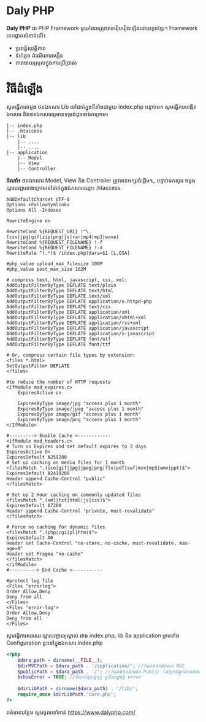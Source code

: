 # Daly PHP
**Daly PHP** ជា PHP Framework មួយដែលត្រូវបានរៀបរៀងឡើងដោយកូនខ្មែរ។ Framework នេះផ្តោតសំខាន់លើ៖
- ប្រពន្ធ័សុវត្ថិភាព
- ទំហំតូច ដំណើរការលឿន
- ភាពងាយស្រួលក្នុងការប្រើប្រាស់

# វិធីដំឡើង
សូមធ្វើការចម្លង ថតឯកសារ Lib ទៅដាក់ក្នុងទីតាំងជាមួយ index.php បន្ទាប់មក សូមធ្វើការបង្កើតឯកសារ និងថតឯកសារឲ្យមានទម្រង់ដូចខាងកក្រោម៖
```
|-- index.php
|-- .htaccess
|-- lib
    |-- ....
    |-- ....
|-- application
    |-- Model
    |-- View
    |-- Controller
```
**ចំណាំ៖** ថតឯកសារ Model, View និង Controller ត្រូវមានអក្សរធំផ្តើម។_
បន្ទាប់មកសូម ចម្លងឃ្លារបញ្ជារខាងក្រោមទៅដាក់ក្នុងឯកសារឈ្មោះ .htaccess
```
AddDefaultCharset UTF-8
Options +FollowSymlinks
Options All -Indexes

RewriteEngine on

RewriteCond %{REQUEST_URI} !^\.(css|jpg|gif|zip|png|js|rar|mp4|mp3|wave)
RewriteCond %{REQUEST_FILENAME} !-f
RewriteCond %{REQUEST_FILENAME} !-d
RewriteRule ^(.*)$ /index.php?dara=$1 [L,QSA]

#php_value upload_max_filesize 100M
#php_value post_max_size 102M

# compress text, html, javascript, css, xml:
AddOutputFilterByType DEFLATE text/plain
AddOutputFilterByType DEFLATE text/html
AddOutputFilterByType DEFLATE text/xml
AddOutputFilterByType DEFLATE application/x-httpd-php
AddOutputFilterByType DEFLATE text/css
AddOutputFilterByType DEFLATE application/xml
AddOutputFilterByType DEFLATE application/xhtml+xml
AddOutputFilterByType DEFLATE application/rss+xml
AddOutputFilterByType DEFLATE application/javascript
AddOutputFilterByType DEFLATE application/x-javascript
AddOutputFilterByType DEFLATE font/otf
AddOutputFilterByType DEFLATE font/ttf

# Or, compress certain file types by extension:
<files *.html>
SetOutputFilter DEFLATE
</files>

#to reduce the number of HTTP requests
<IfModule mod_expires.c>
    ExpiresActive on
 
    ExpiresByType image/jpg "access plus 1 month"
    ExpiresByType image/jpeg "access plus 1 month"
    ExpiresByType image/gif "access plus 1 month"
    ExpiresByType image/png "access plus 1 month"
</IfModule>

#---------> Enable Cache <------------
<ifModule mod_headers.c>
# Turn on Expires and set default expires to 3 days
ExpiresActive On
ExpiresDefault A259200
# Set up caching on media files for 1 month
<filesMatch ".(ico|gif|jpg|jpeg|png|flv|pdf|swf|mov|mp3|wmv|ppt)$">
ExpiresDefault A2419200
Header append Cache-Control "public"
</filesMatch>

# Set up 2 Hour caching on commonly updated files
<filesMatch ".(xml|txt|html|js|css)$">
ExpiresDefault A7200
Header append Cache-Control "private, must-revalidate"
</filesMatch>

# Force no caching for dynamic files
<filesMatch ".(php|cgi|pl|htm)$">
ExpiresDefault A0
Header set Cache-Control "no-store, no-cache, must-revalidate, max-age=0"
Header set Pragma "no-cache"
</filesMatch>
</ifModule>
#----------> End Cache <-----------

#protect log file
<Files "errorlog">
Order Allow,Deny
Deny from all
</Files>
<Files "error-log">
Order Allow,Deny
Deny from all
</Files>
```
សូមធ្វើការសរសេរ ឃ្លារបញ្ជារឲ្យស្គាល់ រវាង index.php, lib និង application ព្រមទាំង Configuration ខ្លះនៅក្នុងឯកសារ index.php
```php
<?php
    $dara_path = dirname(__FILE__);
    $dirMVCPath = $dara_path . '/application/'; //កំណត់ថតឯកសារ MVC
    $publicPath = $dara_path . '/'; //កំណត់ថតឯកសារ Public (សម្រាប់ផ្ទុកឯកសារផ្សេងៗ ដូចជា *.css, *.js, *.png, *.jpg...)
    $showError = TRUE; //កំណត់ឲ្យបង្ហាញ ឬមិនបង្ហាញ error
    
    $dirLibPath = dirname($dara_path) . '/lib/';
    require_once $dirLibPath.'core.php';
?>
```
ពត៌មានបន្ថែម សូមចូលទៅកាន់ https://www.dalyphp.com/
